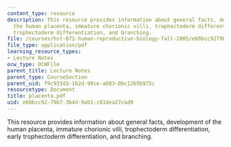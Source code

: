 ```yaml
---
content_type: resource
description: This resource provides information about general facts, development of
  the human placenta, immature chorionic villi, trophectoderm differentiation, early
  trophectoderm differentiation, and branching.
file: /courses/hst-071-human-reproductive-biology-fall-2005/e60bcc9279b73b4d9ab1c01dea27cad9_placenta.pdf
file_type: application/pdf
learning_resource_types:
- Lecture Notes
ocw_type: OCWFile
parent_title: Lecture Notes
parent_type: CourseSection
parent_uid: f9c933d3-1b2d-99ce-a083-0bc12b5b975c
resourcetype: Document
title: placenta.pdf
uid: e60bcc92-79b7-3b4d-9ab1-c01dea27cad9
---
```

This resource provides information about general facts, development of the human placenta, immature chorionic villi, trophectoderm differentiation, early trophectoderm differentiation, and branching.

